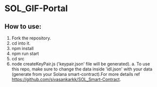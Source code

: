 # SOL_GIF-Portal

## How to use:
1. Fork the repository.
2. cd into it.
3. npm install
4. npm run start
5. cd src
6. node createKeyPair.js ('keypair.json' file will be generated).
a. To use this repo, make sure to change the data inside 'idl.json' with your data (generate from your Solana smart-contract).For more details ref https://github.com/sivasankarkk/SOL_Smart-Contract.
